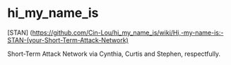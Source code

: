 # hi_my_name_is

[STAN] (https://github.com/Cin-Lou/hi_my_name_is/wiki/Hi,-my-name-is:-STAN-(your-Short-Term-Attack-Network)



Short-Term Attack Network
via Cynthia, Curtis and Stephen, respectfully.



